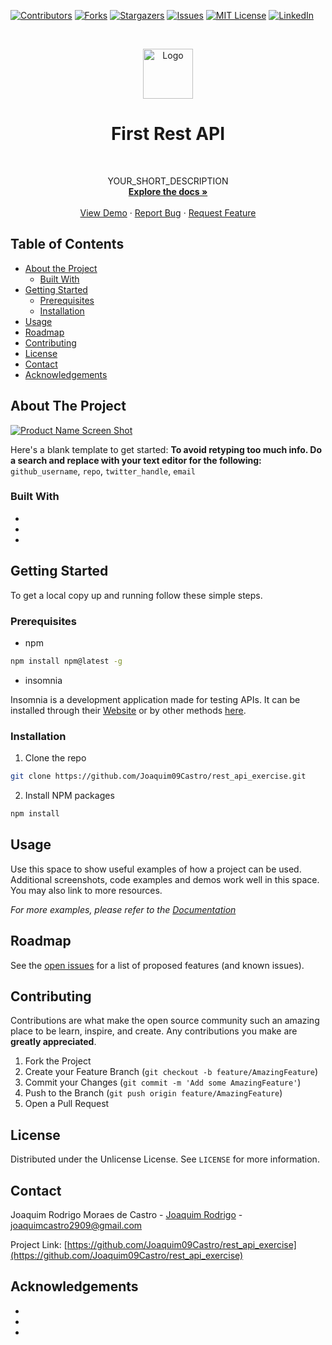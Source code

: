 [![Contributors][contributors-shield]][contributors-url]
[![Forks][forks-shield]][forks-url]
[![Stargazers][stars-shield]][stars-url]
[![Issues][issues-shield]][issues-url]
[![MIT License][license-shield]][license-url]
[![LinkedIn][linkedin-shield]][linkedin-url]



<!-- PROJECT LOGO -->
<br />
<p align="center">
  <a href="https://github.com/Joaquim09Castro/rest_api_exercise">
    <img src="https://miro.medium.com/max/599/1*uHzooF1EtgcKn9_XiSST4w.png" alt="Logo" width="80" height="80">
  </a>

  <h1 align="center" style="border-bottom: 0;">First Rest API</h1>
  
  <br>

  <p align="center">
    YOUR_SHORT_DESCRIPTION
    <br />
    <a href="https://github.com/Joaquim09Castro/rest_api_exercise"><strong>Explore the docs »</strong></a>
    <br />
    <br />
    <a href="https://github.com/Joaquim09Castro/rest_api_exercise">View Demo</a>
    ·
    <a href="https://github.com/Joaquim09Castro/rest_api_exercise/issues">Report Bug</a>
    ·
    <a href="https://github.com/Joaquim09Castro/rest_api_exercise/issues">Request Feature</a>
  </p>
</p>



<!-- TABLE OF CONTENTS -->
## Table of Contents

* [About the Project](#about-the-project)
  * [Built With](#built-with)
* [Getting Started](#getting-started)
  * [Prerequisites](#prerequisites)
  * [Installation](#installation)
* [Usage](#usage)
* [Roadmap](#roadmap)
* [Contributing](#contributing)
* [License](#license)
* [Contact](#contact)
* [Acknowledgements](#acknowledgements)



<!-- ABOUT THE PROJECT -->
## About The Project

[![Product Name Screen Shot][product-screenshot]](https://example.com)

Here's a blank template to get started:
**To avoid retyping too much info. Do a search and replace with your text editor for the following:**
`github_username`, `repo`, `twitter_handle`, `email`


### Built With

* []()
* []()
* []()



<!-- GETTING STARTED -->
## Getting Started

To get a local copy up and running follow these simple steps.

### Prerequisites


* npm

```sh
npm install npm@latest -g
```
* insomnia

 Insomnia is a development application made for testing APIs. It can be installed through their [Website](https://insomnia.rest/download/core/) or by other methods [here](https://support.insomnia.rest/article/23-installation).

### Installation

1. Clone the repo
```sh
git clone https://github.com/Joaquim09Castro/rest_api_exercise.git
```
2. Install NPM packages
```sh
npm install
```



<!-- USAGE EXAMPLES -->
## Usage

Use this space to show useful examples of how a project can be used. Additional screenshots, code examples and demos work well in this space. You may also link to more resources.

_For more examples, please refer to the [Documentation](https://example.com)_



<!-- ROADMAP -->
## Roadmap

See the [open issues](https://github.com/Joaquim09Castro/rest_api_exercise/issues) for a list of proposed features (and known issues).



<!-- CONTRIBUTING -->
## Contributing

Contributions are what make the open source community such an amazing place to be learn, inspire, and create. Any contributions you make are **greatly appreciated**.

1. Fork the Project
2. Create your Feature Branch (`git checkout -b feature/AmazingFeature`)
3. Commit your Changes (`git commit -m 'Add some AmazingFeature'`)
4. Push to the Branch (`git push origin feature/AmazingFeature`)
5. Open a Pull Request



<!-- LICENSE -->
## License

Distributed under the Unlicense License. See `LICENSE` for more information.



<!-- CONTACT -->
## Contact

Joaquim Rodrigo Moraes de Castro - [Joaquim Rodrigo](https://www.facebook.com/JokasRodrigo) - joaquimcastro2909@gmail.com

Project Link: [https://github.com/Joaquim09Castro/rest_api_exercise](https://github.com/Joaquim09Castro/rest_api_exercise)



<!-- ACKNOWLEDGEMENTS -->
## Acknowledgements

* []()
* []()
* []()





<!-- MARKDOWN LINKS & IMAGES -->
<!-- https://www.markdownguide.org/basic-syntax/#reference-style-links -->
[contributors-shield]: https://img.shields.io/github/contributors/Joaquim09Castro/rest_api_exercise.svg
[contributors-url]: https://github.com/Joaquim09Castro/rest_api_exercise/graphs/contributors
[forks-shield]: https://img.shields.io/github/forks/Joaquim09Castro/rest_api_exercise.svg
[forks-url]: https://github.com/Joaquim09Castro/rest_api_exercise/network/members
[stars-shield]: https://img.shields.io/github/stars/Joaquim09Castro/rest_api_exercise.svg
[stars-url]: https://github.com/Joaquim09Castro/rest_api_exercise/stargazers
[issues-shield]: https://img.shields.io/github/issues/Joaquim09Castro/rest_api_exercise.svg
[issues-url]: https://github.com/Joaquim09Castro/rest_api_exercise/issues
[license-shield]: https://img.shields.io/badge/license-Unlicense-green.svg
[license-url]: https://github.com/Joaquim09Castro/rest_api_exercise/blob/master/LICENSE.txt
[linkedin-shield]: https://img.shields.io/badge/-LinkedIn-black.svg?logo=linkedin&colorB=2867B2
[linkedin-url]: https://www.linkedin.com/in/joaquim-rodrigo-moraes-de-castro-9980291a1/
[product-screenshot]: images/screenshot.png
